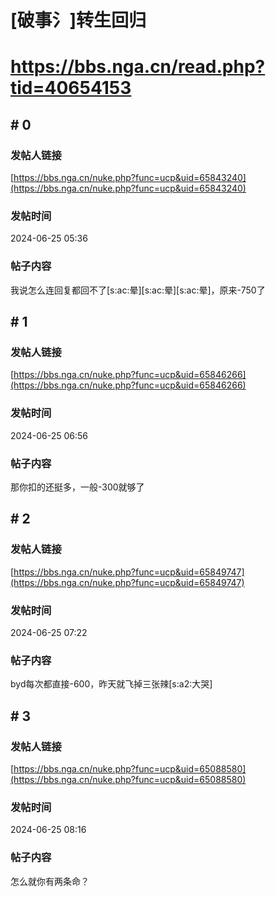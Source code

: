 # [破事氵]转生回归
# https://bbs.nga.cn/read.php?tid=40654153

## \# 0
### 发帖人链接
[https://bbs.nga.cn/nuke.php?func=ucp&uid=65843240](https://bbs.nga.cn/nuke.php?func=ucp&uid=65843240)
### 发帖时间
2024-06-25 05:36
### 帖子内容
我说怎么连回复都回不了[s:ac:晕][s:ac:晕][s:ac:晕]，原来-750了
## \# 1
### 发帖人链接
[https://bbs.nga.cn/nuke.php?func=ucp&uid=65846266](https://bbs.nga.cn/nuke.php?func=ucp&uid=65846266)
### 发帖时间
2024-06-25 06:56
### 帖子内容
那你扣的还挺多，一般-300就够了
## \# 2
### 发帖人链接
[https://bbs.nga.cn/nuke.php?func=ucp&uid=65849747](https://bbs.nga.cn/nuke.php?func=ucp&uid=65849747)
### 发帖时间
2024-06-25 07:22
### 帖子内容
byd每次都直接-600，昨天就飞掉三张辣[s:a2:大哭]
## \# 3
### 发帖人链接
[https://bbs.nga.cn/nuke.php?func=ucp&uid=65088580](https://bbs.nga.cn/nuke.php?func=ucp&uid=65088580)
### 发帖时间
2024-06-25 08:16
### 帖子内容
怎么就你有两条命？
